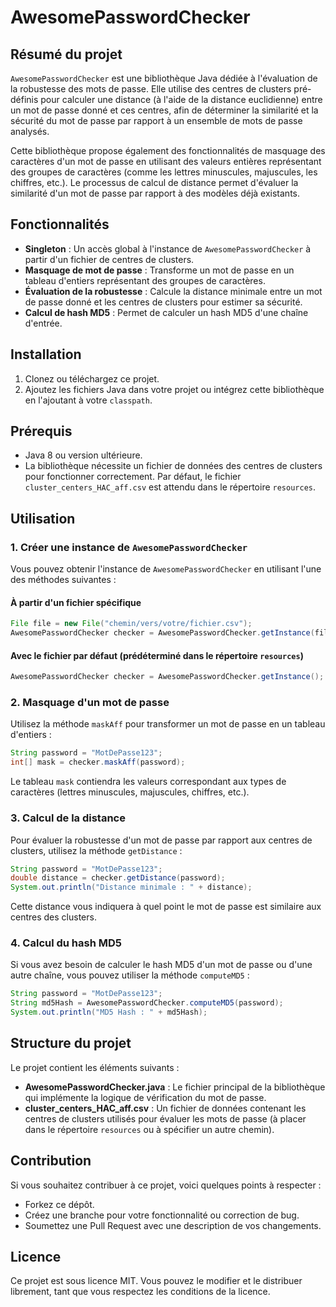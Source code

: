 # AwesomePasswordChecker

## Résumé du projet

`AwesomePasswordChecker` est une bibliothèque Java dédiée à l'évaluation de la robustesse des mots de passe. Elle utilise des centres de clusters pré-définis pour calculer une distance (à l'aide de la distance euclidienne) entre un mot de passe donné et ces centres, afin de déterminer la similarité et la sécurité du mot de passe par rapport à un ensemble de mots de passe analysés.

Cette bibliothèque propose également des fonctionnalités de masquage des caractères d'un mot de passe en utilisant des valeurs entières représentant des groupes de caractères (comme les lettres minuscules, majuscules, les chiffres, etc.). Le processus de calcul de distance permet d'évaluer la similarité d'un mot de passe par rapport à des modèles déjà existants.

## Fonctionnalités

- **Singleton** : Un accès global à l'instance de `AwesomePasswordChecker` à partir d'un fichier de centres de clusters.
- **Masquage de mot de passe** : Transforme un mot de passe en un tableau d'entiers représentant des groupes de caractères.
- **Évaluation de la robustesse** : Calcule la distance minimale entre un mot de passe donné et les centres de clusters pour estimer sa sécurité.
- **Calcul de hash MD5** : Permet de calculer un hash MD5 d'une chaîne d'entrée.

## Installation

1. Clonez ou téléchargez ce projet.
2. Ajoutez les fichiers Java dans votre projet ou intégrez cette bibliothèque en l'ajoutant à votre `classpath`.

## Prérequis

- Java 8 ou version ultérieure.
- La bibliothèque nécessite un fichier de données des centres de clusters pour fonctionner correctement. Par défaut, le fichier `cluster_centers_HAC_aff.csv` est attendu dans le répertoire `resources`.

## Utilisation

### 1. Créer une instance de `AwesomePasswordChecker`

Vous pouvez obtenir l'instance de `AwesomePasswordChecker` en utilisant l'une des méthodes suivantes :

#### À partir d'un fichier spécifique

```java
File file = new File("chemin/vers/votre/fichier.csv");
AwesomePasswordChecker checker = AwesomePasswordChecker.getInstance(file);
```

#### Avec le fichier par défaut (prédéterminé dans le répertoire `resources`)

```java
AwesomePasswordChecker checker = AwesomePasswordChecker.getInstance();
```

### 2. Masquage d'un mot de passe

Utilisez la méthode `maskAff` pour transformer un mot de passe en un tableau d'entiers :

```java
String password = "MotDePasse123";
int[] mask = checker.maskAff(password);
```

Le tableau `mask` contiendra les valeurs correspondant aux types de caractères (lettres minuscules, majuscules, chiffres, etc.).

### 3. Calcul de la distance

Pour évaluer la robustesse d'un mot de passe par rapport aux centres de clusters, utilisez la méthode `getDistance` :

```java
String password = "MotDePasse123";
double distance = checker.getDistance(password);
System.out.println("Distance minimale : " + distance);
```

Cette distance vous indiquera à quel point le mot de passe est similaire aux centres des clusters.

### 4. Calcul du hash MD5

Si vous avez besoin de calculer le hash MD5 d'un mot de passe ou d'une autre chaîne, vous pouvez utiliser la méthode `computeMD5` :

```java
String password = "MotDePasse123";
String md5Hash = AwesomePasswordChecker.computeMD5(password);
System.out.println("MD5 Hash : " + md5Hash);
```

## Structure du projet

Le projet contient les éléments suivants :

- **AwesomePasswordChecker.java** : Le fichier principal de la bibliothèque qui implémente la logique de vérification du mot de passe.
- **cluster_centers_HAC_aff.csv** : Un fichier de données contenant les centres de clusters utilisés pour évaluer les mots de passe (à placer dans le répertoire `resources` ou à spécifier un autre chemin).

## Contribution

Si vous souhaitez contribuer à ce projet, voici quelques points à respecter :

- Forkez ce dépôt.
- Créez une branche pour votre fonctionnalité ou correction de bug.
- Soumettez une Pull Request avec une description de vos changements.

## Licence

Ce projet est sous licence MIT. Vous pouvez le modifier et le distribuer librement, tant que vous respectez les conditions de la licence.